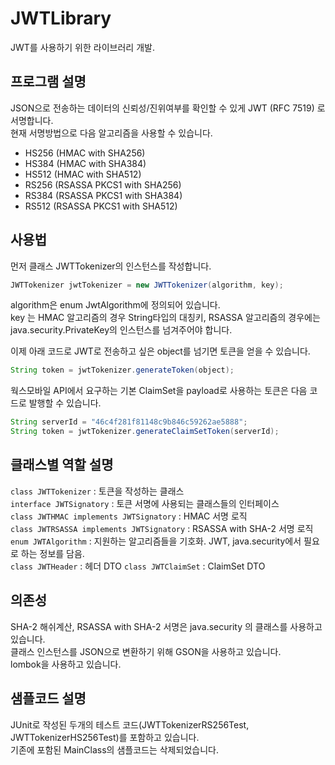 # JWTLibrary
JWT를 사용하기 위한 라이브러리 개발.

## 프로그램 설명
JSON으로 전송하는 데이터의 신뢰성/진위여부를 확인할 수 있게 JWT (RFC 7519) 로 서명합니다.  
현재 서명방법으로 다음 알고리즘을 사용할 수 있습니다.

- HS256 (HMAC with SHA256)
- HS384 (HMAC with SHA384)
- HS512 (HMAC with SHA512)
- RS256 (RSASSA PKCS1 with SHA256)
- RS384 (RSASSA PKCS1 with SHA384)
- RS512 (RSASSA PKCS1 with SHA512)

## 사용법
먼저 클래스 JWTTokenizer의 인스턴스를 작성합니다.

```java
JWTTokenizer jwtTokenizer = new JWTTokenizer(algorithm, key);
```

algorithm은 enum JwtAlgorithm에 정의되어 있습니다.  
key 는 HMAC 알고리즘의 경우 String타입의 대칭키, RSASSA 알고리즘의 경우에는 java.security.PrivateKey의 인스턴스를 넘겨주어야 합니다.

이제 아래 코드로 JWT로 전송하고 싶은 object를 넘기면 토큰을 얻을 수 있습니다.
```java
String token = jwtTokenizer.generateToken(object);
```

웍스모바일 API에서 요구하는 기본 ClaimSet을 payload로 사용하는 토큰은 다음 코드로 발행할 수 있습니다.
```java
String serverId = "46c4f281f81148c9b846c59262ae5888";
String token = jwtTokenizer.generateClaimSetToken(serverId);
```

## 클래스별 역할 설명

`class JWTTokenizer` : 토큰을 작성하는 클래스  
`interface JWTSignatory` : 토큰 서명에 사용되는 클래스들의 인터페이스  
`class JWTHMAC implements JWTSignatory` : HMAC 서명 로직  
`class JWTRSASSA implements JWTSignatory` : RSASSA with SHA-2 서명 로직   
`enum JWTAlgorithm` : 지원하는 알고리즘들을 기호화. JWT, java.security에서 필요로 하는 정보를 담음.  
`class JWTHeader` : 헤더 DTO
`class JWTClaimSet` : ClaimSet DTO

## 의존성

SHA-2 해쉬계산, RSASSA with SHA-2 서명은 java.security 의 클래스를 사용하고 있습니다.  
클래스 인스턴스를 JSON으로 변환하기 위해 GSON을 사용하고 있습니다.  
lombok을 사용하고 있습니다.  

## 샘플코드 설명

JUnit로 작성된 두개의 테스트 코드(JWTTokenizerRS256Test, JWTTokenizerHS256Test)를 포함하고 있습니다.  
기존에 포함된 MainClass의 샘플코드는 삭제되었습니다.
